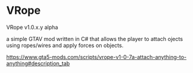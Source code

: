 # VRope

VRope v1.0.x.y alpha

a simple GTAV mod written in C# that allows the player to attach ojects using ropes/wires and apply forces on objects.

https://www.gta5-mods.com/scripts/vrope-v1-0-7a-attach-anything-to-anything#description_tab
